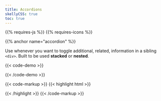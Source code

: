 ```yaml
---
title: Accordions
skellyCSS: true
toc: true
---
```


{{% requires-js %}} {{% requires-icons %}}

{{% anchor name="accordion" %}}

Use whenever you want to toggle additional, related, information in a sibling `<div>`. Built to be used **stacked** or **nested**. 

{{< code-demo >}}
<div class="accordion">
  <a href="#" class="accordion__header px-3 py-3 flex--justify-between flex--align-center">
    <span class="skeleton skeleton--sm mb-0 mr-2" data-color="var(--light)"></span>
    <i class="pi-angle-down accordion__icon text--med-blue"></i>
  </a>
  <div class="accordion__content px-3 py-3">
    <p class="skeleton" data-lines="6"></p>
  </div>
</div>
{{< /code-demo >}}

{{< code-markup >}}
{{< highlight html >}}
<div class="accordion">
  <a href="#" class="accordion__header">
    <!-- Accordion header goes here! -->
  </a>
  <div class="accordion__content">
    <!-- Accordion content goes here! -->
  </div>
</div>
{{< /highlight >}} 
{{< /code-markup >}}
